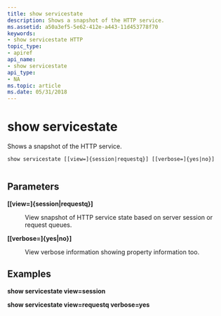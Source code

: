 ```yaml
---
title: show servicestate
description: Shows a snapshot of the HTTP service.
ms.assetid: a50a3ef5-5e62-412e-a443-11d453778f70
keywords:
- show servicestate HTTP
topic_type:
- apiref
api_name:
- show servicestate
api_type:
- NA
ms.topic: article
ms.date: 05/31/2018
---
```


# show servicestate

Shows a snapshot of the HTTP service.

``` syntax
show servicestate [[view=]{session|requestq}] [[verbose=]{yes|no}]
 
```

## Parameters

<dl> <dt>

<span id="__view___session_requestq__"></span><span id="__VIEW___SESSION_REQUESTQ__"></span>**\[\[view=\]{session\|requestq}\]**
</dt> <dd>

View snapshot of HTTP service state based on server session or request queues.

</dd> <dt>

<span id="__verbose___yes_no__"></span><span id="__VERBOSE___YES_NO__"></span>**\[\[verbose=\]{yes\|no}\]**
</dt> <dd>

View verbose information showing property information too.

</dd> </dl>

## Examples

**show servicestate view=session**

**show servicestate view=requestq verbose=yes**

 

 




